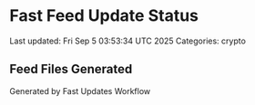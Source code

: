 # Fast Feed Update Status
Last updated: Fri Sep  5 03:53:34 UTC 2025
Categories: crypto

## Feed Files Generated

Generated by Fast Updates Workflow
